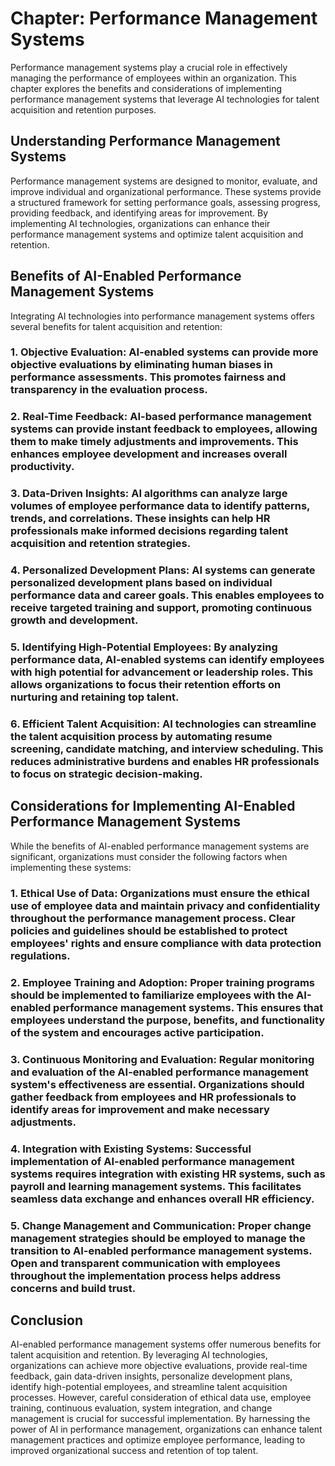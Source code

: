 Chapter: Performance Management Systems
=======================================

Performance management systems play a crucial role in effectively managing the performance of employees within an organization. This chapter explores the benefits and considerations of implementing performance management systems that leverage AI technologies for talent acquisition and retention purposes.

**Understanding Performance Management Systems**
------------------------------------------------

Performance management systems are designed to monitor, evaluate, and improve individual and organizational performance. These systems provide a structured framework for setting performance goals, assessing progress, providing feedback, and identifying areas for improvement. By implementing AI technologies, organizations can enhance their performance management systems and optimize talent acquisition and retention.

**Benefits of AI-Enabled Performance Management Systems**
---------------------------------------------------------

Integrating AI technologies into performance management systems offers several benefits for talent acquisition and retention:

### 1. **Objective Evaluation**: AI-enabled systems can provide more objective evaluations by eliminating human biases in performance assessments. This promotes fairness and transparency in the evaluation process.

### 2. **Real-Time Feedback**: AI-based performance management systems can provide instant feedback to employees, allowing them to make timely adjustments and improvements. This enhances employee development and increases overall productivity.

### 3. **Data-Driven Insights**: AI algorithms can analyze large volumes of employee performance data to identify patterns, trends, and correlations. These insights can help HR professionals make informed decisions regarding talent acquisition and retention strategies.

### 4. **Personalized Development Plans**: AI systems can generate personalized development plans based on individual performance data and career goals. This enables employees to receive targeted training and support, promoting continuous growth and development.

### 5. **Identifying High-Potential Employees**: By analyzing performance data, AI-enabled systems can identify employees with high potential for advancement or leadership roles. This allows organizations to focus their retention efforts on nurturing and retaining top talent.

### 6. **Efficient Talent Acquisition**: AI technologies can streamline the talent acquisition process by automating resume screening, candidate matching, and interview scheduling. This reduces administrative burdens and enables HR professionals to focus on strategic decision-making.

**Considerations for Implementing AI-Enabled Performance Management Systems**
-----------------------------------------------------------------------------

While the benefits of AI-enabled performance management systems are significant, organizations must consider the following factors when implementing these systems:

### 1. **Ethical Use of Data**: Organizations must ensure the ethical use of employee data and maintain privacy and confidentiality throughout the performance management process. Clear policies and guidelines should be established to protect employees' rights and ensure compliance with data protection regulations.

### 2. **Employee Training and Adoption**: Proper training programs should be implemented to familiarize employees with the AI-enabled performance management systems. This ensures that employees understand the purpose, benefits, and functionality of the system and encourages active participation.

### 3. **Continuous Monitoring and Evaluation**: Regular monitoring and evaluation of the AI-enabled performance management system's effectiveness are essential. Organizations should gather feedback from employees and HR professionals to identify areas for improvement and make necessary adjustments.

### 4. **Integration with Existing Systems**: Successful implementation of AI-enabled performance management systems requires integration with existing HR systems, such as payroll and learning management systems. This facilitates seamless data exchange and enhances overall HR efficiency.

### 5. **Change Management and Communication**: Proper change management strategies should be employed to manage the transition to AI-enabled performance management systems. Open and transparent communication with employees throughout the implementation process helps address concerns and build trust.

**Conclusion**
--------------

AI-enabled performance management systems offer numerous benefits for talent acquisition and retention. By leveraging AI technologies, organizations can achieve more objective evaluations, provide real-time feedback, gain data-driven insights, personalize development plans, identify high-potential employees, and streamline talent acquisition processes. However, careful consideration of ethical data use, employee training, continuous evaluation, system integration, and change management is crucial for successful implementation. By harnessing the power of AI in performance management, organizations can enhance talent management practices and optimize employee performance, leading to improved organizational success and retention of top talent.
